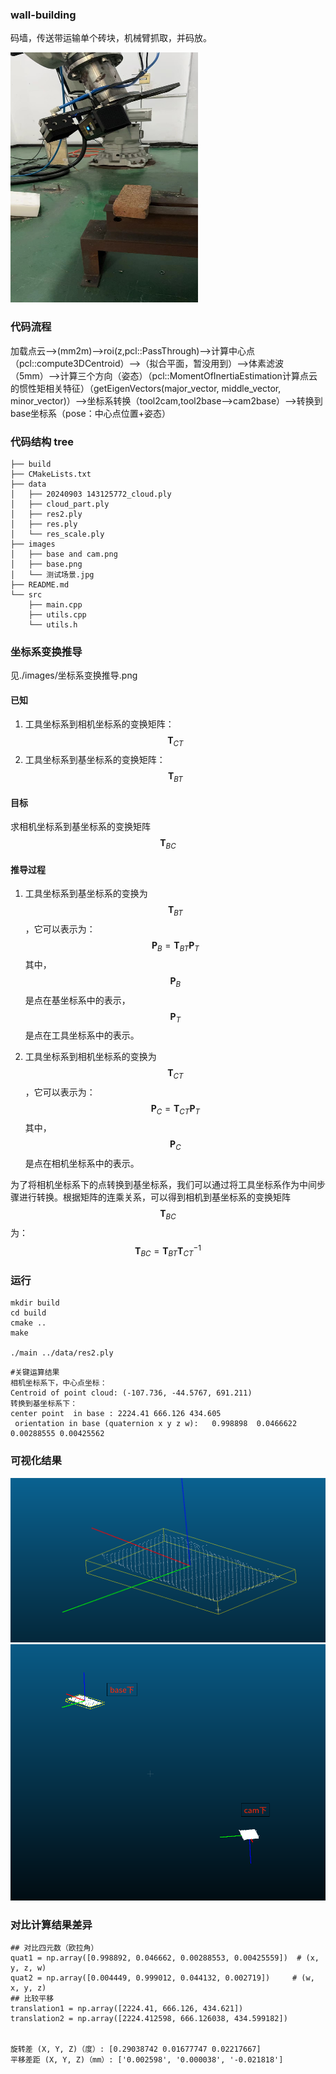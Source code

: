 ### wall-building

码墙，传送带运输单个砖块，机械臂抓取，并码放。

<img src="./images/测试场景.jpg" width="300" height="400">

### 代码流程

加载点云-->(mm2m)-->roi(z,pcl::PassThrough)-->计算中心点（pcl::compute3DCentroid）-->（拟合平面，暂没用到）-->体素滤波（5mm）-->计算三个方向（姿态）（pcl::MomentOfInertiaEstimation计算点云的惯性矩相关特征）（getEigenVectors(major_vector, middle_vector, minor_vector)）-->坐标系转换（tool2cam,tool2base-->cam2base）-->转换到base坐标系（pose：中心点位置+姿态）

### 代码结构 tree

```
├── build
├── CMakeLists.txt
├── data
│   ├── 20240903 143125772_cloud.ply
│   ├── cloud_part.ply
│   ├── res2.ply
│   ├── res.ply
│   └── res_scale.ply
├── images
│   ├── base and cam.png
│   ├── base.png
│   └── 测试场景.jpg
├── README.md
└── src
    ├── main.cpp
    ├── utils.cpp
    └── utils.h
```



### 坐标系变换推导

见./images/坐标系变换推导.png

#### 已知

1. 工具坐标系到相机坐标系的变换矩阵：$$ \mathbf{T}_{CT} $$ 
2. 工具坐标系到基坐标系的变换矩阵：$$ \mathbf{T}_{BT} $$ 

#### 目标

求相机坐标系到基坐标系的变换矩阵 $$ \mathbf{T}_{BC} $$

#### 推导过程

1. 工具坐标系到基坐标系的变换为 $$ \mathbf{T}_{BT} $$，它可以表示为：
   $$
   \mathbf{P}_{B} = \mathbf{T}_{BT} \mathbf{P}_{T}
   $$
   其中，$$ \mathbf{P}_{B} $$ 是点在基坐标系中的表示，$$ \mathbf{P}_{T} $$ 是点在工具坐标系中的表示。

2. 工具坐标系到相机坐标系的变换为 $$ \mathbf{T}_{CT} $$，它可以表示为：
   $$
   \mathbf{P}_{C} = \mathbf{T}_{CT} \mathbf{P}_{T}
   $$
   其中，$$ \mathbf{P}_{C} $$ 是点在相机坐标系中的表示。

为了将相机坐标系下的点转换到基坐标系，我们可以通过将工具坐标系作为中间步骤进行转换。根据矩阵的连乘关系，可以得到相机到基坐标系的变换矩阵 $$ \mathbf{T}_{BC} $$ 为：
$$
\mathbf{T}_{BC} = \mathbf{T}_{BT} \mathbf{T}_{CT}^{-1}
$$

### 运行

```
mkdir build
cd build
cmake ..
make 

./main ../data/res2.ply

```

```
#关键运算结果
相机坐标系下，中心点坐标：
Centroid of point cloud: (-107.736, -44.5767, 691.211)
转换到基坐标系下：
center point  in base : 2224.41 666.126 434.605
 orientation in base (quaternion x y z w):   0.998898  0.0466622 0.00288555 0.00425562
```

### 可视化结果

<img src="./images/base.png" >

<img src="./images/base and cam.png" >





### 对比计算结果差异

```
## 对比四元数（欧拉角）
quat1 = np.array([0.998892, 0.046662, 0.00288553, 0.00425559])  # (x, y, z, w)
quat2 = np.array([0.004449, 0.999012, 0.044132, 0.002719])     # (w, x, y, z)
## 比较平移
translation1 = np.array([2224.41, 666.126, 434.621])
translation2 = np.array([2224.412598, 666.126038, 434.599182])


旋转差 (X, Y, Z)（度）: [0.29038742 0.01677747 0.02217667]
平移差距 (X, Y, Z)（mm）: ['0.002598', '0.000038', '-0.021818']
```

